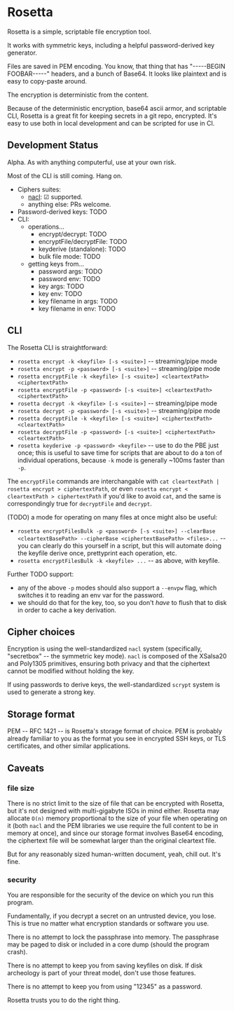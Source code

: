 Rosetta
=======

Rosetta is a simple, scriptable file encryption tool.

It works with symmetric keys, including a helpful password-derived key generator.

Files are saved in PEM encoding.  You know, that thing that has
"-----BEGIN FOOBAR-----" headers, and a bunch of Base64.
It looks like plaintext and is easy to copy-paste around.

The encryption is deterministic from the content.

Because of the deterministic encryption, base64 ascii armor, and scriptable CLI,
Rosetta is a great fit for keeping secrets in a git repo, encrypted.
It's easy to use both in local development and can be scripted for use in CI.



Development Status
------------------

Alpha.  As with anything computerful, use at your own risk.

Most of the CLI is still coming.  Hang on.

- Ciphers suites:
  - [nacl](https://godoc.org/golang.org/x/crypto/nacl/secretbox): ☑ supported.
  - anything else: PRs welcome.
- Password-derived keys: TODO
- CLI:
  - operations...
    - encrypt/decrypt: TODO
    - encryptFile/decryptFile: TODO
    - keyderive (standalone): TODO
    - bulk file mode: TODO
  - getting keys from...
    - password args: TODO
	- password env: TODO
	- key args: TODO
	- key env: TODO
	- key filename in args: TODO
	- key filename in env: TODO



CLI
---

The Rosetta CLI is straightforward:

  - `rosetta encrypt -k <keyfile> [-s <suite>]` -- streaming/pipe mode
  - `rosetta encrypt -p <password> [-s <suite>]` -- streaming/pipe mode
  - `rosetta encryptFile -k <keyfile> [-s <suite>] <cleartextPath> <ciphertextPath>`
  - `rosetta encryptFile -p <password> [-s <suite>] <cleartextPath> <ciphertextPath>`
  - `rosetta decrypt -k <keyfile> [-s <suite>]` -- streaming/pipe mode
  - `rosetta decrypt -p <password> [-s <suite>]` -- streaming/pipe mode
  - `rosetta decryptFile -k <keyfile> [-s <suite>] <ciphertextPath> <cleartextPath>`
  - `rosetta decryptFile -p <password> [-s <suite>] <ciphertextPath> <cleartextPath>`
  - `rosetta keyderive -p <password> <keyfile>` -- use to do the PBE just once;
    this is useful to save time for scripts that are about to do a ton of
    individual operations, because `-k` mode is generally ~100ms faster than `-p`.

The `encryptFile` commands are interchangable with
`cat cleartextPath | rosetta encrypt > ciphertextPath`, or even
`rosetta encrypt < cleartextPath > ciphertextPath` if you'd like to avoid `cat`,
and the same is correspondingly true for `decryptFile` and `decrypt`.

(TODO) a mode for operating on many files at once might also be useful:

  - `rosetta encryptFilesBulk -p <password> [-s <suite>]
    --clearBase <cleartextBasePath> --cipherBase <ciphertextBasePath>
    <files>...` -- you can clearly do this yourself in a script, but
    this will automate doing the keyfile derive once, prettyprint each
    operation, etc.
  - `rosetta encryptFilesBulk -k <keyfile> ...` -- as above, with keyfile.

Further TODO support:

  - any of the above `-p` modes should also support a `--envpw` flag,
    which switches it to reading an env var for the password.
  - we should do that for the key, too, so you don't *have* to
    flush that to disk in order to cache a key derivation.



Cipher choices
--------------

Encryption is using the well-standardized `nacl` system (specifically,
"secretbox" -- the symmetric key mode).  `nacl` is composed of the
XSalsa20 and Poly1305 primitives, ensuring both privacy and that the
ciphertext cannot be modified without holding the key.

If using passwords to derive keys, the well-standardized `scrypt` system
is used to generate a strong key.



Storage format
--------------

PEM -- RFC 1421 -- is Rosetta's storage format of choice.
PEM is probably already familiar to you as the format you see in encrypted
SSH keys, or TLS certificates, and other similar applications.



Caveats
-------

### file size

There is no strict limit to the size of file that can be encrypted with
Rosetta, but it's not designed with multi-gigabyte ISOs in mind either.
Rosetta may allocate `O(n)` memory proportional to the size of your file
when operating on it (both `nacl` and the PEM libraries we use require
the full content to be in memory at once), and since our storage format
involves Base64 encoding, the ciphertext file will be somewhat larger
than the original cleartext file.

But for any reasonably sized human-written document, yeah, chill out.
It's fine.

### security

You are responsible for the security of the device on which you run this program.

Fundamentally, if you decrypt a secret on an untrusted device, you lose.
This is true no matter what encryption standards or software you use.

There is no attempt to lock the passphrase into memory.  The passphrase may
be paged to disk or included in a core dump (should the program crash).

There is no attempt to keep you from saving keyfiles on disk.  If disk
archeology is part of your threat model, don't use those features.

There is no attempt to keep you from using "12345" as a password.

Rosetta trusts you to do the right thing.
